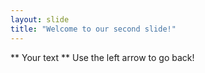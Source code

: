 ```yaml
---
layout: slide
title: "Welcome to our second slide!"
---
```

** Your text **
Use the left arrow to go back!
